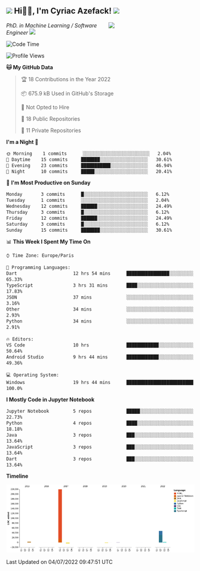 <h2><img src="https://emojis.slackmojis.com/emojis/images/1531849430/4246/blob-sunglasses.gif?1531849430" width="30"/> Hi🙏🏻, I'm Cyriac Azefack! <img src="https://media.giphy.com/media/12oufCB0MyZ1Go/giphy.gif" width="50"></h2>
<img align='right' src="https://media.giphy.com/media/M9gbBd9nbDrOTu1Mqx/giphy.gif" width="230">

<p><em>PhD. in Machine Learning / Software Engineer
</a><img src="https://media.giphy.com/media/WUlplcMpOCEmTGBtBW/giphy.gif" width="30"> 
</em></p>


<!--START_SECTION:waka-->
![Code Time](http://img.shields.io/badge/Code%20Time-0%20secs-blue)

![Profile Views](http://img.shields.io/badge/Profile%20Views-119-blue)

**🐱 My GitHub Data** 

> 🏆 18 Contributions in the Year 2022
 > 
> 📦 675.9 kB Used in GitHub's Storage 
 > 
> 🚫 Not Opted to Hire
 > 
> 📜 18 Public Repositories 
 > 
> 🔑 11 Private Repositories  
 > 
**I'm a Night 🦉** 

```text
🌞 Morning    1 commits      ░░░░░░░░░░░░░░░░░░░░░░░░░   2.04% 
🌆 Daytime    15 commits     ███████░░░░░░░░░░░░░░░░░░   30.61% 
🌃 Evening    23 commits     ███████████░░░░░░░░░░░░░░   46.94% 
🌙 Night      10 commits     █████░░░░░░░░░░░░░░░░░░░░   20.41%

```
📅 **I'm Most Productive on Sunday** 

```text
Monday       3 commits      █░░░░░░░░░░░░░░░░░░░░░░░░   6.12% 
Tuesday      1 commits      ░░░░░░░░░░░░░░░░░░░░░░░░░   2.04% 
Wednesday    12 commits     ██████░░░░░░░░░░░░░░░░░░░   24.49% 
Thursday     3 commits      █░░░░░░░░░░░░░░░░░░░░░░░░   6.12% 
Friday       12 commits     ██████░░░░░░░░░░░░░░░░░░░   24.49% 
Saturday     3 commits      █░░░░░░░░░░░░░░░░░░░░░░░░   6.12% 
Sunday       15 commits     ███████░░░░░░░░░░░░░░░░░░   30.61%

```


📊 **This Week I Spent My Time On** 

```text
⌚︎ Time Zone: Europe/Paris

💬 Programming Languages: 
Dart                     12 hrs 54 mins      ████████████████░░░░░░░░░   65.33% 
TypeScript               3 hrs 31 mins       ████░░░░░░░░░░░░░░░░░░░░░   17.83% 
JSON                     37 mins             ░░░░░░░░░░░░░░░░░░░░░░░░░   3.16% 
Other                    34 mins             ░░░░░░░░░░░░░░░░░░░░░░░░░   2.93% 
Python                   34 mins             ░░░░░░░░░░░░░░░░░░░░░░░░░   2.91%

🔥 Editors: 
VS Code                  10 hrs              ████████████░░░░░░░░░░░░░   50.64% 
Android Studio           9 hrs 44 mins       ████████████░░░░░░░░░░░░░   49.36%

💻 Operating System: 
Windows                  19 hrs 44 mins      █████████████████████████   100.0%

```

**I Mostly Code in Jupyter Notebook** 

```text
Jupyter Notebook         5 repos             █████░░░░░░░░░░░░░░░░░░░░   22.73% 
Python                   4 repos             ████░░░░░░░░░░░░░░░░░░░░░   18.18% 
Java                     3 repos             ███░░░░░░░░░░░░░░░░░░░░░░   13.64% 
JavaScript               3 repos             ███░░░░░░░░░░░░░░░░░░░░░░   13.64% 
Dart                     3 repos             ███░░░░░░░░░░░░░░░░░░░░░░   13.64%

```


**Timeline**

![Chart not found](https://raw.githubusercontent.com/CyriacAzefack/CyriacAzefack/main/charts/bar_graph.png) 


 Last Updated on 04/07/2022 09:47:51 UTC
<!--END_SECTION:waka-->
